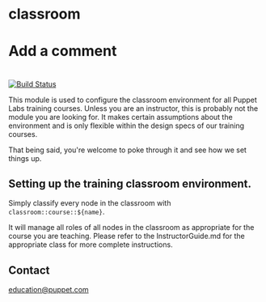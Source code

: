 # classroom

#
# Add a comment
#

[![Build Status](https://travis-ci.org/puppetlabs/pltraining-classroom.svg?branch=master)](https://travis-ci.org/puppetlabs/pltraining-classroom)

This module is used to configure the classroom environment for all Puppet Labs
training courses. Unless you are an instructor, this is probably not the module
you are looking for. It makes certain assumptions about the environment and is
only flexible within the design specs of our training courses.

That being said, you're welcome to poke through it and see how we set things up.

## Setting up the training classroom environment.

Simply classify every node in the classroom with `classroom::course::${name}`.

It will manage all roles of all nodes in the classroom as appropriate for
the course you are teaching. Please refer to the InstructorGuide.md for the
appropriate class for more complete instructions.

Contact
-------

education@puppet.com
